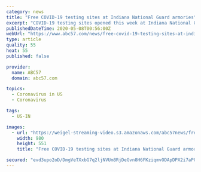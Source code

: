 ```yaml
---
category: news
title: "Free COVID-19 testing sites at Indiana National Guard armories"
excerpt: "COVID-19 testing sites opened this week at Indiana National Guard armories with locations in South Bend, Elkhart, and La Porte."
publishedDateTime: 2020-05-08T00:56:00Z
webUrl: "https://www.abc57.com/news/free-covid-19-testing-sites-at-indiana-national-guard-armories"
type: article
quality: 55
heat: 55
published: false

provider:
  name: ABC57
  domain: abc57.com

topics:
  - Coronavirus in US
  - Coronavirus

tags:
  - US-IN

images:
  - url: "https://weigel-streaming-video.s3.amazonaws.com/abc57news/free%20covid%2019%20testing%20sites%20at%20indiana%20national%20guard%20armories_1588898572-ABC57%20980x551.jpg?1588898623"
    width: 980
    height: 551
    title: "Free COVID-19 testing sites at Indiana National Guard armories"

secured: "evd3upo2oD/DmgVeTXxbG7q2ljNVUm8RjDeGvn8H6FKziqmvODApDPX2i7aPQaHgKeBpX5jspxBS4BAquQOCu6sTeX05Dqu5KrJ1WcFz4ZyMjFw76EU63dLzQkRR6CNiXhOElauaecnTBQTRkOp2axKqur0ZDgRX7AzZv+LFctS61xPexiHZMLivU8JmECmoQF/lvevdSk9Jb2NbckmipfLvFlV4koLbLqWO9/LURlSwLuxtT4ZNBepv/a7D0RphubESVDpRIX4hDA0r1R6jT+C3IH2jSpkgi1K1lbuZpBn7tzJKRy4PucADmhKH3/r7Ys8ejKs8hfQM+RQBOdy9PllNUgA2yXzondXPXASHJRuHonzxTCDQR0xU7tkMelZIYweiq7swf3aOluOUEbU4Bd/G4buw4sECNUbKee14doBZRT8jn9t0c8YeVMGxWivrYxPomni6WvS+cP/vV/cGBg7DQYg1KgjMIEBGiMNFhrM=;zONfDyulkneEGX7GyEuewA=="
---
```


